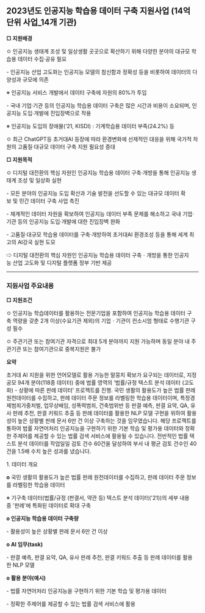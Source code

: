 ## **2023년도 인공지능 학습용 데이터 구축 지원사업 (14억 단위 사업_14개 기관)**

**□ 지원배경**

ㅇ 인공지능 생태계 조성 및 일상생활 곳곳으로 확산하기 위해 다양한 분야의 대규모 학습용 데이터 수집·공유 필요

- 인공지능 산업 고도화는 인공지능 모델의 참신함과 정확성 등을 비롯하여 데이터의 다양성과 규모에 의존

※ 인공지능 서비스 개발에서 데이터 구축에 자원의 80%가 투입

- 국내 기업·기관 등의 인공지능 학습용 데이터 구축은 많은 시간과 비용이 소요되며, 인공지능 도입·개발에 진입장벽으로 작용

※ 인공지능 도입의 장애물(‘21, KISDI) : 기계학습용 데이터 부족(24.2%) 등

ㅇ 최근 ChatGPT등 초거대AI 등장에 따라 환경변화에 선제적인 대응을 위해 국가적 차원의 고품질·대규모 데이터 구축 지원 필요성 증대

**□ 지원목적**

ㅇ 디지털 대전환의 핵심 자원인 인공지능 학습용 데이터 구축·개방을 통해 인공지능 생태계 조성 및 일상화 실현

- 모든 분야의 인공지능 도입 확산과 기술 발전을 선도할 수 있는 대규모 데이터 확보 및 민간 데이터 구축 사업 촉진

- 체계적인 데이터 자원을 확보하여 인공지능 데이터 부족 문제를 해소하고 국내 기업·기관 등의 인공지능 도입·개발에 대한 진입장벽 완화

- 고품질·대규모 학습용 데이터를 구축·개방하여 초거대AI 환경조성 등을 통해 세계 최고의 AI강국 실현 도모

⇨ 디지털 대전환의 핵심 자원인 인공지능 학습용 데이터 구축ㆍ개방을 통한 인공지능 산업 고도화 및 디지털 플랫폼 정부 기반 제공

---

### **지원사업 주요내용**

**□ 지원조건**

ㅇ 인공지능 학습데이터를 활용하는 전문기업을 포함하여 인공지능 학습용 데이터 구축 역량을 갖춘 2개 이상(수요기관 제외)의 기업ㆍ기관이 컨소시엄 형태로 수행기관 구성 필수

ㅇ 주관기관 또는 참여기관 자격으로 최대 5개 분야까지 지원 가능하며 동일 분야 내 주관기관 또는 참여기관으로 중복지원은 불가

**요약**

초거대 AI 지원을 위한 언어모델로 활용 가능한 말뭉치 확보가 요구되는 데이터로, 지정공모 94개 분야(118종 데이터) 중에 법률 영역의 ‘법률/규정 텍스트 분석 데이터 (고도화)  - 상황에 따른 판례 데이터’ 프로젝트를 진행. 국민 생활의 활용도가 높은 법률 판례 원천데이터를 수집하고, 판례 데이터 주문 정보를 라벨링한 학습용 데이터이며, 특정경제범죄가중처벌, 업무상배임, 성폭력범죄, 건축법위반 등 판결 예측, 판결 요약, QA, 유사 판례 추천, 판결 키워드 추출 등 판례 데이터를 활용한 NLP 모델 구현을 위하여 활용성이 높은 상황별 판례 문서 6만 건 이상 구축하는 것을 임무였습니다. 해당 프로젝트를 통하여 법률 자연어처리 인공지능을 구현하기 위한 기본 학습 및 평가용 데이터와 정확한 주제어를 제공할 수 있는 법률 검색 서비스에 활용될 수 있습니다. 전반적인 법률 텍스트 분석 데이터를  작업일일 검토 건수 60건을 달성하여 부서 내 평균 검토 건수인 40건을 1.5배 수치 높은 성과를 냈습니다.

1. 데이터 개요

**o** 국민 생활의 활용도가 높은 법률 판례 원천데이터를 수집하고, 판례 데이터 주문 정보를 라벨링한 학습용 데이터

※ 기구축 데이터(법률/규정 (판결서, 약관 등) 텍스트 분석 데이터('21))의 세부 내용 중 '판례'에 특화된 데이터로 확대 구축

**o 인공지능 학습용 데이터 구축량**

- 활용성이 높은 상황별 판례 문서 6만 건 이상

**o AI 임무(task)**

- 판결 예측, 판결 요약, QA, 유사 판례 추천, 판결 키워드 추출 등 판례 데이터를 활용한 NLP 모델

**o 활용 분야(예시)**

- 법률 자연어처리 인공지능을 구현하기 위한 기본 학습 및 평가용 데이터

- 정확한 주제어를 제공할 수 있는 법률 검색 서비스에 활용
